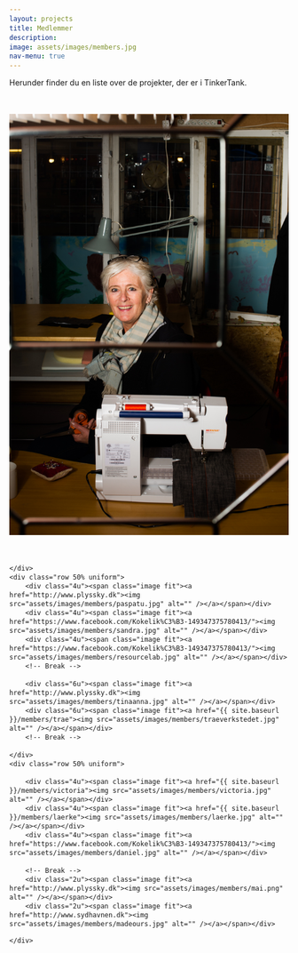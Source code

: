 ```yaml
---
layout: projects
title: Medlemmer
description:
image: assets/images/members.jpg
nav-menu: true
---
```


Herunder finder du en liste over de projekter, der er i TinkerTank.

<!-- Guldminen består af en række Guldgraverprojekter. Alle arbejder på, at finde måder hvorpå vi kan genbruge så meget som muligt af det, der bliver afleveret på Vasbygade Genbrugscenter. Nogle Guldgravere arbejder med træ, andre med tøj, billerammer, værktøj osv. Herunder finder du en liste over de projekter, der er i TinkerTank. -->



<!-- {% for member in site.members %}
  <h2>{{ member.name }} - {{ member.contact }}</h2>
  <p>{{ member.content | markdownify }}</p>
{% endfor %} -->

<div class="box alt">
	<div class="row 50% uniform">
		<div class="4u"><span class="image fit"><a href="https:"><img src="assets/images/members/frida.jpg" alt="" /></a></span></div>
		<div class="4u"><span class="image fit"><a href="http://www.studiodebris.dk"><img src="assets/images/members/hassan.jpg" alt="" /></a></span></div>
		<div class="4u"><span class="image fit"><a href="http://www.resourcelab.dk"><img src="assets/images/members/ollis.jpg" alt="" /></a></span></div>
		<!-- Break -->
		<div class="6u"><span class="image fit"><a href="http://www.plyssky.dk"><img src="assets/images/members/maiken.jpg" alt="" /></a></span></div>
		<div class="6u"><span class="image fit"><a href="http://www.sydhavnen.dk"><img src="assets/images/members/maria.jpg" alt="" /></a></span></div>
		<!-- Break -->

	</div>
	<div class="row 50% uniform">
		<div class="4u"><span class="image fit"><a href="http://www.plyssky.dk"><img src="assets/images/members/paspatu.jpg" alt="" /></a></span></div>
		<div class="4u"><span class="image fit"><a href="https://www.facebook.com/Kokelik%C3%B3-149347375780413/"><img src="assets/images/members/sandra.jpg" alt="" /></a></span></div>
		<div class="4u"><span class="image fit"><a href="https://www.facebook.com/Kokelik%C3%B3-149347375780413/"><img src="assets/images/members/resourcelab.jpg" alt="" /></a></span></div>
		<!-- Break -->

		<div class="6u"><span class="image fit"><a href="http://www.plyssky.dk"><img src="assets/images/members/tinaanna.jpg" alt="" /></a></span></div>
		<div class="6u"><span class="image fit"><a href="{{ site.baseurl }}/members/trae"><img src="assets/images/members/traeverkstedet.jpg" alt="" /></a></span></div>
		<!-- Break -->

	</div>
	<div class="row 50% uniform">

		<div class="4u"><span class="image fit"><a href="{{ site.baseurl }}/members/victoria"><img src="assets/images/members/victoria.jpg" alt="" /></a></span></div>
		<div class="4u"><span class="image fit"><a href="{{ site.baseurl }}/members/laerke"><img src="assets/images/members/laerke.jpg" alt="" /></a></span></div>
		<div class="4u"><span class="image fit"><a href="https://www.facebook.com/Kokelik%C3%B3-149347375780413/"><img src="assets/images/members/daniel.jpg" alt="" /></a></span></div>

		<!-- Break -->
		<div class="2u"><span class="image fit"><a href="http://www.plyssky.dk"><img src="assets/images/members/mai.png" alt="" /></a></span></div>
		<div class="2u"><span class="image fit"><a href="http://www.sydhavnen.dk"><img src="assets/images/members/madeours.jpg" alt="" /></a></span></div>
<!-- 		<div class="2u"><span class="image fit"><a href="https://www.resourcelab.dk"><img src="assets/images/resourcelab.png" alt="" /></a></span></div>
		<div class="2u"><span class="image fit"><img src="assets/images/debris.png" alt="" /></span></div>
		<div class="2u"><span class="image fit"><img src="assets/images/albanowik.jpg" alt="" /></span></div>
		<div class="2u"><span class="image fit"><img src="assets/images/pic08.jpg" alt="" /></span></div>
		<div class="2u"><span class="image fit"><img src="assets/images/pic09.jpg" alt="" /></span></div>
		<div class="2u$"><span class="image fit"><img src="assets/images/materialcentralle.jpg" alt="" /></span></div> -->

	</div>
</div>
